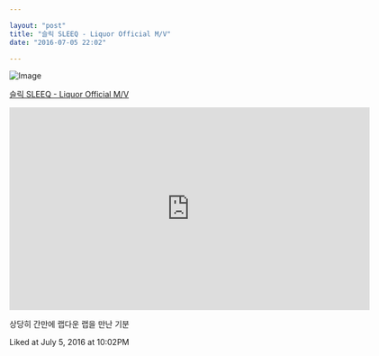```yaml
---

layout: "post"  
title: "슬릭 SLEEQ - Liquor Official M/V"  
date: "2016-07-05 22:02"

---
```


![Image](https://s-media-cache-ak0.pinimg.com/564x/9c/85/91/9c8591c21907f15ee4d53277b0d11b95.jpg)

[슬릭 SLEEQ - Liquor Official M/V](http://youtu.be/0zPd_yzmuM8)

<iframe width="640" height="360" src="https://www.youtube-nocookie.com/embed/0zPd_yzmuM8" frameborder="0" allowfullscreen></iframe>

상당히 간만에 랩다운 랩을 만난 기분

Liked at July 5, 2016 at 10:02PM
